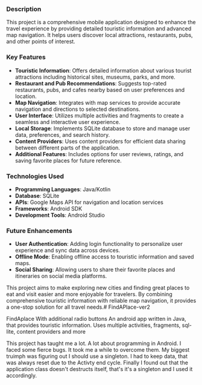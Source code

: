 



### Description
This project is a comprehensive mobile application designed to enhance the travel experience by providing detailed touristic information and advanced map navigation. It helps users discover local attractions, restaurants, pubs, and other points of interest.

### Key Features
- **Touristic Information**: Offers detailed information about various tourist attractions including historical sites, museums, parks, and more.
- **Restaurant and Pub Recommendations**: Suggests top-rated restaurants, pubs, and cafes nearby based on user preferences and location.
- **Map Navigation**: Integrates with map services to provide accurate navigation and directions to selected destinations.
- **User Interface**: Utilizes multiple activities and fragments to create a seamless and interactive user experience.
- **Local Storage**: Implements SQLite database to store and manage user data, preferences, and search history.
- **Content Providers**: Uses content providers for efficient data sharing between different parts of the application.
- **Additional Features**: Includes options for user reviews, ratings, and saving favorite places for future reference.

### Technologies Used
- **Programming Languages**: Java/Kotlin
- **Database**: SQLite
- **APIs**: Google Maps API for navigation and location services
- **Frameworks**: Android SDK
- **Development Tools**: Android Studio



### Future Enhancements
- **User Authentication**: Adding login functionality to personalize user experience and sync data across devices.
- **Offline Mode**: Enabling offline access to touristic information and saved maps.
- **Social Sharing**: Allowing users to share their favorite places and itineraries on social media platforms.

This project aims to make exploring new cities and finding great places to eat and visit easier and more enjoyable for travelers. By combining comprehensive touristic information with reliable map navigation, it provides a one-stop solution for all travel needs.# FindAPlace-ver2

FindAplace With additional radio buttons
An android app written in Java, that provides touristic information. Uses multiple activities, fragments, sql-lite, content providers and more

This project has taught me a lot. A lot about programming in Android. I faced some fierce bugs. It took me a while to overcome them. My biggest truimph was figuring out I should use a singleton.  I had to keep data, that was always reset due to the Activty end cycle. Finally I found out that the application class doesn't destructs itself, that's it's a singleton and I used it accordingly. 

